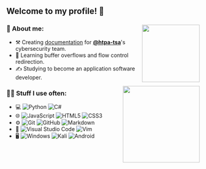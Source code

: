 ## Welcome to my profile! 👋

### 👤 About me: <img height="150" align="right" src="https://github-readme-stats.vercel.app/api?username=jktrn&theme=github_dark&show_icons=true&hide=stars&count_private=true&include_all_commits=true" />

- ⚒ Creating [documentation](https://github.com/htpa-tsa/cyber) for **[@htpa-tsa](https://github.com/htpa-tsa)**'s cybersecurity team.
- 🌱 Learning buffer overflows and flow control redirection.
- ✍️ Studying to become an application software developer.

 <img align="right" height="200" src="https://github-readme-stats.vercel.app/api/top-langs/?username=jktrn&theme=github_dark"/>

### 👩‍💻 Stuff I use often:
- 💻
  ![Python](https://img.shields.io/badge/python-3670A0?style=flat&logo=python&logoColor=ffdd54)
  ![C#](https://img.shields.io/badge/c%23-%23239120.svg?style=flat&logo=c-sharp&logoColor=white)
- 🌐
  ![JavaScript](https://img.shields.io/badge/javascript-%23323330.svg?style=flat&logo=javascript&logoColor=%23F7DF1E)
  ![HTML5](https://img.shields.io/badge/html5-%23E34F26.svg?style=flat&logo=html5&logoColor=white)
  ![CSS3](https://img.shields.io/badge/css3-%231572B6.svg?style=flat&logo=css3&logoColor=white)
- ⚙️
  ![Git](https://img.shields.io/badge/git-%23F05033.svg?style=flat&logo=git&logoColor=white)
  ![GitHub](https://img.shields.io/badge/github-%23121011.svg?style=flat&logo=github&logoColor=white)
  ![Markdown](https://img.shields.io/badge/markdown-%23000000.svg?style=flat&logo=markdown&logoColor=white)
- 🔧
  ![Visual Studio Code](https://img.shields.io/badge/visual%20studio%20code-0078d7.svg?style=flat&logo=visual-studio-code&logoColor=white)
  ![Vim](https://img.shields.io/badge/vim-%2311AB00.svg?style=flat&logo=vim&logoColor=white)
- 🖥
  ![Windows](https://img.shields.io/badge/windows-0078D6?style=flat&logo=windows&logoColor=white)
  ![Kali](https://img.shields.io/badge/kali-268BEE?style=flat&logo=kalilinux&logoColor=white)
  ![Android](https://img.shields.io/badge/android-3DDC84?style=flat&logo=android&logoColor=white)

